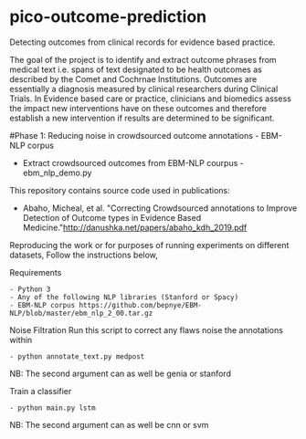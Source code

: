 # pico-outcome-prediction
Detecting outcomes from clinical records for evidence based practice.

The goal of the project is to identify and extract outcome phrases from medical text i.e. spans of text designated to be health outcomes as described by the Comet and Cochrnae Institutions. Outcomes are essentially a diagnosis measured by clinical researchers during Clinical Trials. In Evidence based care or practice, clinicians and biomedics assess the impact new interventions have on these outcomes and therefore establish a new intervention if results are determined to be significant.

#Phase 1: Reducing noise in crowdsourced outcome annotations - EBM-NLP corpus
- Extract crowdsourced outcomes from EBM-NLP courpus - ebm_nlp_demo.py

This repository contains source code used in publications:
- Abaho, Micheal, et al. "Correcting Crowdsourced annotations to Improve Detection of Outcome types in Evidence Based Medicine."http://danushka.net/papers/abaho_kdh_2019.pdf

Reproducing the work or for purposes of running experiments on different datasets, Follow the instructions below,

Requirements
```
- Python 3
- Any of the following NLP libraries (Stanford or Spacy)
- EBM-NLP corpus https://github.com/bepnye/EBM-NLP/blob/master/ebm_nlp_2_00.tar.gz
```
Noise Filtration
Run this script to correct any flaws noise  the annotations within
```
- python annotate_text.py medpost
```
NB: The second argument can as well be genia or stanford

Train a classifier
```
- python main.py lstm
```
NB: The second argument can as well be cnn or svm

